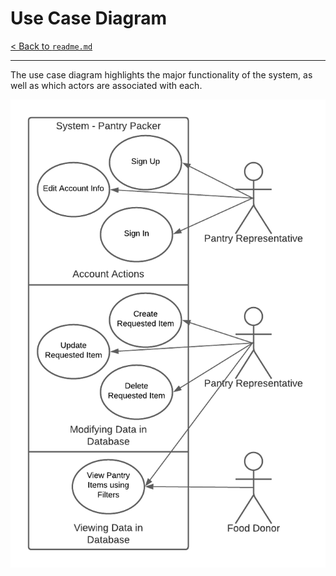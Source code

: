 # Use Case Diagram
[< Back to `readme.md`](../../readme.md)
<hr>

The use case diagram highlights the major functionality of the system, as well as which actors are associated with each.

![Use Case Diagram](../uml/Use-Cases/Use-Case-Diagram.png)